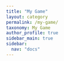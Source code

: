 ```yaml
---
title: "My Game"
layout: category
permalink: /my-game/
taxonomy: My Game
author_profile: true
sidebar_main: true
sidebar:
  nav: "docs"
---
```

